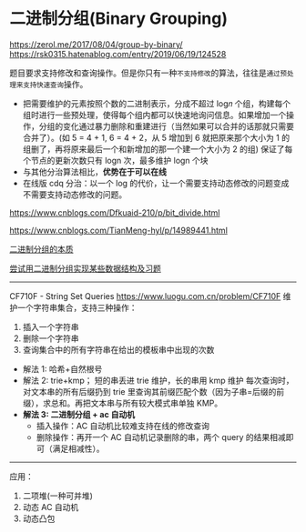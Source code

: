 # 二进制分组(Binary Grouping)

https://zerol.me/2017/08/04/group-by-binary/
https://rsk0315.hatenablog.com/entry/2019/06/19/124528

题目要求支持修改和查询操作。但是你只有一种`不支持修改`的算法，往往是`通过预处理来支持快速查询`操作。

- 把需要维护的元素按照个数的二进制表示，分成不超过 log𝑛 个组，构建每个组时进行一些预处理，使得每个组内都可以快速地询问信息。如果增加一个操作，分组的变化通过暴力删除和重建进行（当然如果可以合并的话那就只需要合并了）。(如 5 = 4 + 1, 6 = 4 + 2，从 5 增加到 6 就把原来那个大小为 1 的组删了，再将原来最后一个和新增加的那一个建一个大小为 2 的组)
  保证了每个节点的更新次数只有 logn 次，最多维护 logn 个块
- 与其他分治算法相比，**优势在于可以在线**
- 在线版 cdq 分治：以一个 log 的代价，让一个需要支持动态修改的问题变成不需要支持动态修改的问题。

https://www.cnblogs.com/Dfkuaid-210/p/bit_divide.html

https://www.cnblogs.com/TianMeng-hyl/p/14989441.html

[二进制分组的本质](https://www.mina.moe/archives/12681)

[尝试用二进制分组实现某些数据结构及习题](https://zhuanlan.zhihu.com/p/35519230)

---

CF710F - String Set Queries
https://www.luogu.com.cn/problem/CF710F
维护一个字符串集合，支持三种操作：

1. 插入一个字符串
2. 删除一个字符串
3. 查询集合中的所有字符串在给出的模板串中出现的次数

- 解法 1: 哈希+自然根号
- 解法 2: trie+kmp；
  短的串丢进 trie 维护，长的串用 kmp 维护
  每次查询时，对文本串的所有后缀扔到 trie 里查询其前缀匹配个数（因为子串=后缀的前缀），求总和。再把文本串与所有较大模式串单独 KMP。
- **解法 3: 二进制分组 + ac 自动机**
  - 插入操作：AC 自动机比较难支持在线的修改查询
  - 删除操作：再开一个 AC 自动机记录删除的串，两个 query 的结果相减即可（满足相减性）。

---

应用：

1. 二项堆(一种可并堆)
2. 动态 AC 自动机
3. 动态凸包
